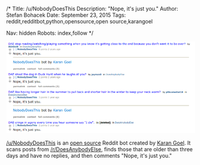 /*
Title: /u/NobodyDoesThis
Description: "Nope, it's just you."
Author: Stefan Bohacek
Date: September 23, 2015
Tags: reddit,redditbot,python,opensource,open source,karangoel

Nav: hidden
Robots: index,follow
*/

[![](/content/bots/redditbots/images/NobodyDoesThis.png)](https://www.reddit.com/user/NobodyDoesThis)

[/u/NobodyDoesThis](https://www.reddit.com/user/NobodyDoesThis) is an [open source](https://github.com/karan/NobodyDoesThis) Reddit bot created by [Karan Goel](https://twitter.com/karangoel). It scans posts from [/r/DoesAnybodyElse](https://www.reddit.com/r/DoesAnybodyElse), finds those that are older than three days and have no replies, and then comments "Nope, it's just you."
